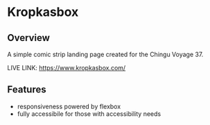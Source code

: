 # Kropkasbox

## Overview

A simple comic strip landing page created for the Chingu Voyage 37. 

LIVE LINK: https://www.kropkasbox.com/

## Features

- responsiveness powered by flexbox
- fully accessibile for those with accessibility needs
